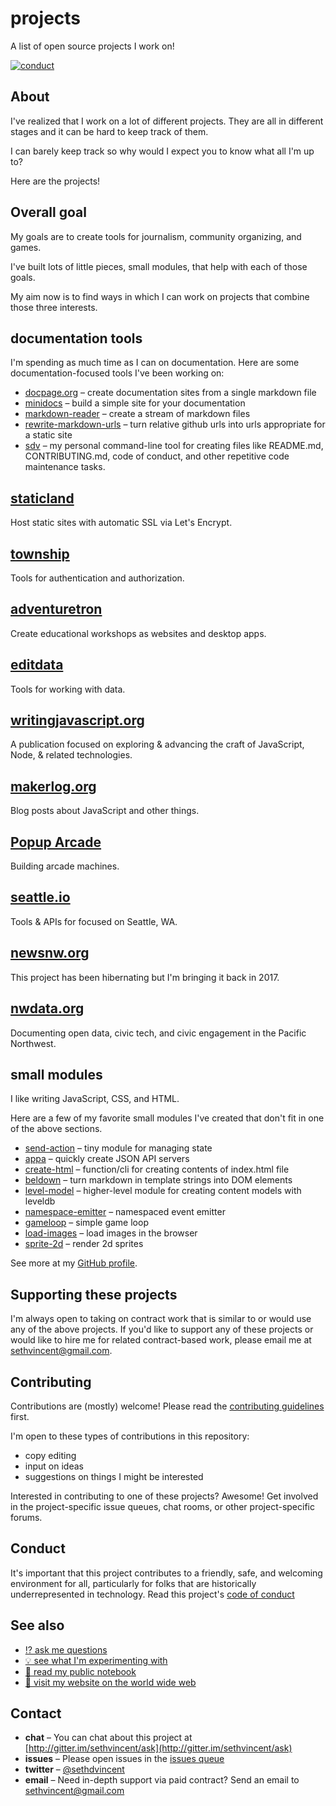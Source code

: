 # projects

A list of open source projects I work on!

[![conduct][conduct]][conduct-url]

[conduct]: https://img.shields.io/badge/code%20of%20conduct-contributor%20covenant-green.svg?style=flat-square
[conduct-url]: CONDUCT.md

## About

I've realized that I work on a lot of different projects. They are all in different stages and it can be hard to keep track of them.

I can barely keep track so why would I expect you to know what all I'm up to?

Here are the projects!

## Overall goal

My goals are to create tools for journalism, community organizing, and games.

I've built lots of little pieces, small modules, that help with each of those goals.

My aim now is to find ways in which I can work on projects that combine those three interests.

## documentation tools

I'm spending as much time as I can on documentation. Here are some documentation-focused tools I've been working on:

- [docpage.org](https://docpage.org) – create documentation sites from a single markdown file
- [minidocs](https://npmjs.com/minidocs) – build a simple site for your documentation
- [markdown-reader](https://npmjs.com/markdown-reader) – create a stream of markdown files
- [rewrite-markdown-urls](https://npm/rewrite-markdown-urls) – turn relative github urls into urls appropriate for a static site
- [sdv](https://npmjs.com/sdv) – my personal command-line tool for creating files like README.md, CONTRIBUTING.md, code of conduct, and other repetitive code maintenance tasks.

## [staticland](https://static.land)

Host static sites with automatic SSL via Let's Encrypt.

## [township](https://github.com/township)

Tools for authentication and authorization.

## [adventuretron](https://adventuretron.org)

Create educational workshops as websites and desktop apps.

## [editdata](https://editdata.org)

Tools for working with data.

## [writingjavascript.org](https://writingjavascript.org)

A publication focused on exploring & advancing the craft of JavaScript, Node, & related technologies.

## [makerlog.org](https://makerlog.org)

Blog posts about JavaScript and other things.


## [Popup Arcade](http://popuparcade.org)

Building arcade machines.

## [seattle.io](http://seattle.io)

Tools & APIs for focused on Seattle, WA.

## [newsnw.org](http://newsnw.org)

This project has been hibernating but I'm bringing it back in 2017.

## [nwdata.org](http://nwdata.org)

Documenting open data, civic tech, and civic engagement in the Pacific Northwest.

## small modules

I like writing JavaScript, CSS, and HTML.

Here are a few of my favorite small modules I've created that don't fit in one of the above sections.

- [send-action](https://npmjs.com/send-action) – tiny module for managing state
- [appa](https://npmjs.com/appa) – quickly create JSON API servers
- [create-html](https://npmjs.com/create-html) – function/cli for creating contents of index.html file
- [beldown](https://npmjs.com/beldown) – turn markdown in template strings into DOM elements
- [level-model](https://npmjs.com/level-model) – higher-level module for creating content models with leveldb
- [namespace-emitter](https://npmjs.com/namespace-emitter) – namespaced event emitter
- [gameloop](https://npmjs.com/gameloop) – simple game loop
- [load-images](https://npmjs.com/load-images) – load images in the browser
- [sprite-2d](https://npmjs.com/sprite-2d) – render 2d sprites

See more at my [GitHub profile](https://github.com/sethvincent).

## Supporting these projects

I'm always open to taking on contract work that is similar to or would use any of the above projects. If you'd like to support any of these projects or would like to hire me for related contract-based work, please email me at sethvincent@gmail.com.

## Contributing

Contributions are (mostly) welcome! Please read the [contributing guidelines](CONTRIBUTING.md) first.

I'm open to these types of contributions in this repository:

- copy editing
- input on ideas
- suggestions on things I might be interested

Interested in contributing to one of these projects? Awesome! Get involved in the project-specific issue queues, chat rooms, or other project-specific forums.

## Conduct

It's important that this project contributes to a friendly, safe, and welcoming environment for all, particularly for folks that are historically underrepresented in technology. Read this project's [code of conduct](CONDUCT.md)

## See also
- [⁉️ ask me questions](https://github.com/sethvincent/ask)
- [💡 see what I'm experimenting with](https://github.com/sethvincent/examples)
- [📓 read my public notebook](https://github.com/sethvincent/notes)
- [📖 visit my website on the world wide web](https://sethvincent.com)

## Contact

- **chat** – You can chat about this project at [http://gitter.im/sethvincent/ask](http://gitter.im/sethvincent/ask)
- **issues** – Please open issues in the [issues queue](https://github.com/sethvincent/projects/issues)
- **twitter** – [@sethdvincent](https://twitter.com/sethdvincent)
- **email** – Need in-depth support via paid contract? Send an email to sethvincent@gmail.com
